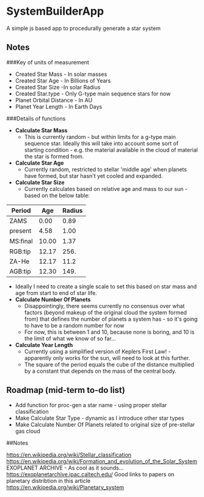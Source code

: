 # SystemBuilderApp
A simple js based app to procedurally generate a star system

## Notes

###Key of units of measurement

* Created Star Mass - In solar masses
* Created Star Age - In Billions of Years
* Created Star Size -In solar Radius
* Created Star.type - Only G-type main sequence stars for now
* Planet Orbital Distance - In AU
* Planet Year Length - In Earth Days

###Details of functions

* **Calculate Star Mass** 
  * This is currently random - but within limits for a g-type main sequence star. Ideally this will take into account some sort of starting condition - e.g. the material available in the cloud of material the star is formed from.
* **Calculate Star Age**
  * Currently random, restricted to stellar 'middle age' when planets have formed, but star hasn't yet cooled and expanded.
* **Calculate Star Size**
  * Currently calculates based on relative age and mass to our sun - based on the below table:

Period | Age | Radius
-------|-----|--------
ZAMS | 0.00 | 0.89
present | 4.58 | 1.00
MS:ﬁnal | 10.00 | 1.37
RGB:tip | 12.17 | 256.
ZA-He | 12.17 | 11.2
AGB:tip | 12.30 | 149.

 * Ideally I need to create a single scale to set this based on star mass and age from start to end of star life.
* **Calculate Number Of Planets**
  * Disappointingly, there seems currently no consensus over what factors (beyond makeup of the original cloud the system formed from) that defines the number of planets a system has - so it's going to have to be a random number for now
  * For now, this is between 1 and 10, because none is boring, and 10 is the limit of what we know of so far...
* **Calculate Year Length** 
  * Currently using a simplified version of Keplers First Law! - apparently only works for the sun, will need to look at this further.
  * The square of the period equals the cube of the distance multiplied by a constant that depends on the mass of the central body.  
 
## Roadmap (mid-term to-do list)

* Add function for proc-gen a star name - using proper stellar classification
* Make Calculate Star Type - dynamic as I introduce other star types
* Make Calculate Number Of Planets related to original size of pre-stellar gas cloud

##Notes

https://en.wikipedia.org/wiki/Stellar_classification
https://en.wikipedia.org/wiki/Formation_and_evolution_of_the_Solar_System
EXOPLANET ARCHIVE - As cool as it sounds... https://exoplanetarchive.ipac.caltech.edu/
Good links to papers on planetary distribtion in this article https://en.wikipedia.org/wiki/Planetary_system